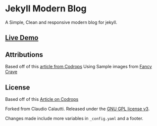 # Jekyll Modern Blog

A Simple, Clean and responsive modern blog for jekyll.

## [Live Demo](http://inded.github.io/Jekyll_modern-blog/)

## Attributions
Based off of this [article from Codrops](http://tympanus.net/codrops/?p=24222)
Using Sample images from [Fancy Crave](http://fancycrave.com/)

## License

Based off of this [Article on Codrops](http://tympanus.net/codrops/?p=24222)

Forked from Claudio Calautti. Released under the [GNU GPL license v3](https://www.gnu.org/licenses/gpl-3.0.html).

Changes made include more variables in `_config.yaml` and a footer.

